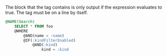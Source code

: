 The block that the tag contains is only output if the expression evaluates to
true.
The tag must be on a line by itself.

```sql
@NAME(Search)
    SELECT * FROM foo
    @WHERE
        @AND(name = :name)
        @IF(:kindFilterEnabled)
            @AND(:kind)
                kind = :kind
```
